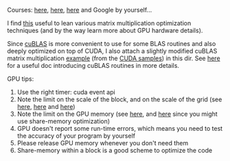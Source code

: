 Courses: [here](http://cs.nyu.edu/courses/fall15/CSCI-GA.3033-004/), [here](http://courses.cms.caltech.edu/cs179/), [here](https://developer.nvidia.com/educators/existing-courses) and Google by yourself...

I find [this](http://www.es.ele.tue.nl/~mwijtvliet/5KK73/?page=mmcuda) useful to lean various matrix multiplication optimization techniques (and by the way learn more about GPU hardware details).

Since [cuBLAS](https://developer.nvidia.com/cublas) is more convenient to use for some BLAS routines and also deeply optimized on top of CUDA, I also attach a slightly modified cuBLAS matrix multiplication [example](https://github.com/ComputationalBiology-CS-CU/C2B2_cluster_starter/tree/master/gpu_example/matrixMulCUBLAS) (from the [CUDA samples](http://docs.nvidia.com/cuda/cuda-samples/index.html#getting-cuda-samples)) in this dir. See [here](https://developer.nvidia.com/sites/default/files/akamai/cuda/files/Misc/mygpu.pdf) for a useful doc introducing cuBLAS routines in more details.


GPU tips:

1. Use the right timer: cuda event api
2. Note the limit on the scale of the block, and on the scale of the grid (see [here](https://github.com/ComputationalBiology-CS-CU/C2B2_cluster_starter/blob/master/run_gpu.sh.o9898871#L24), [here](https://github.com/ComputationalBiology-CS-CU/C2B2_cluster_starter/blob/master/run_gpu.sh.o9898871#L25) and [here](https://github.com/ComputationalBiology-CS-CU/C2B2_cluster_starter/blob/master/run_gpu.sh.o9898871#L26))
3. Note the limit on the GPU memory (see [here](https://github.com/ComputationalBiology-CS-CU/C2B2_cluster_starter/blob/master/run_gpu.sh.o9898871#L10), and [here](https://github.com/ComputationalBiology-CS-CU/C2B2_cluster_starter/blob/master/run_gpu.sh.o9898871#L20) since you might use share-memory optimization)
4. GPU doesn't report some run-time errors, which means you need to test the accuracy of your program by yourself
5. Please release GPU memory whenever you don't need them
6. Share-memory within a block is a good scheme to optimize the code


